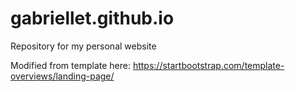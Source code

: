# gabriellet.github.io
Repository for my personal website

Modified from template here:
https://startbootstrap.com/template-overviews/landing-page/

